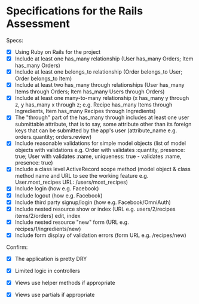 # Specifications for the Rails Assessment

Specs:
- [x] Using Ruby on Rails for the project
- [x] Include at least one has_many relationship (User has_many Orders; Item has_many Orders) 
- [x] Include at least one belongs_to relationship (Order belongs_to User; Order belongs_to Item)
- [x] Include at least two has_many through relationships (User has_many Items through Orders; Item has_many Users through Orders)
- [x] Include at least one many-to-many relationship (x has_many y through z, y has_many x through z; e.g. Recipe has_many Items through Ingredients, Item has_many Recipes through Ingredients)
- [x] The "through" part of the has_many through includes at least one user submittable attribute, that is to say, some attribute other than its foreign keys that can be submitted by the app's user (attribute_name e.g.  orders.quantity; orders.review)
- [x] Include reasonable validations for simple model objects (list of model objects with validations e.g. Order with validates :quantity, presence: true; User with validates :name, uniqueness: true - validates :name, presence: true)
- [x] Include a class level ActiveRecord scope method (model object & class method name and URL to see the working feature e.g. User.most_recipes URL: /users/most_recipes)
- [x] Include login (how e.g. Facebook)
- [x] Include logout (how e.g. Facebook)
- [x] Include third party signup/login (how e.g. Facebook/OmniAuth)
- [x] Include nested resource show or index (URL e.g. users/2/recipes  items/2/orders)
edit, index
- [x] Include nested resource "new" form (URL e.g. recipes/1/ingredients/new)
- [x] Include form display of validation errors (form URL e.g. /recipes/new)

Confirm:
- [x] The application is pretty DRY
- [x] Limited logic in controllers
- [x] Views use helper methods if appropriate
- [x] Views use partials if appropriate

